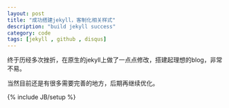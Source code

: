 ```yaml
---
layout: post
title: "成功搭建jekyll，客制化相关样式"
description: "build jekyll success"
category: code
tags: [jekyll , github , disqus]
---
```


终于历经多次挫折，在原生的jekyll上做了一点点修改，搭建起理想的blog，非常不易。


当然目前还是有很多需要完善的地方，后期再继续优化。



{% include JB/setup %}
